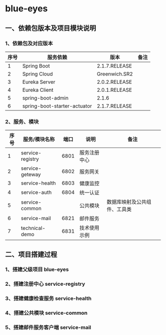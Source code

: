 # blue-eyes
## 一、依赖包版本及项目模块说明
### 1、依赖包及对应版本
|序号|服务依赖|版本|备注|
| --- | --- | --- | --- |
|1|Spring Boot|2.1.7.RELEASE| |
|2|Spring Cloud|Greenwich.SR2| |
|3|Eureka Server|2.0.2.RELEASE| |
|4|Eureka Client|2.0.1.RELEASE| |
|5|spring-boot-admin|2.1.6| |
|6|spring-boot-starter-actuator|2.1.7.RELEASE|
### 2、服务、模块
|序号|服务/模块名称|端口|说明|备注|
| --- | --- | --- | --- | --- |
|1|service-registry|6801|服务注册中心| |
|2|service-geteway|6802|服务网关| |
|3|service-health|6803|健康监控| |
|4|service-auth|6804|统一认证| |
|5|service-common|  |公共模块|数据库映射及公共组件、工具类|
|6|service-mail|6821|邮件服务| |
|7|technical-demo|6831|技术使用示例| |
## 二、项目搭建过程
### 1、搭建父级项目 blue-eyes
### 2、搭建注册中心 service-registry
### 3、搭建健康检查服务 service-health
### 4、搭建公共模块 service-common
### 5、搭建邮件服务客户端 service-mail
